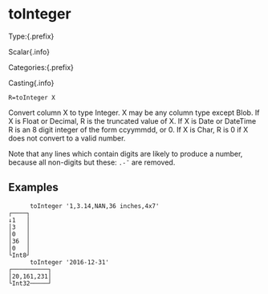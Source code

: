 # toInteger

Type:{.prefix}

Scalar{.info}

Categories:{.prefix}

Casting{.info}

~~~
R=toInteger X
~~~

Convert column X to type Integer. X may be any column type except Blob. If X is Float or Decimal, R
is the truncated value of X. If X is Date or DateTime R is an 8 digit integer of the form
ccyymmdd, or 0. If X is Char, R is 0 if X does not convert to a valid number.

Note that any lines which contain digits are likely to produce a number, because all non-digits but
these: `.-¯` are removed.

## Examples

~~~
      toInteger '1,3.14,NAN,36 inches,4x7'
┌────┐
↓1   │
│3   │
│0   │
│36  │
│0   │
└Int8┘
      toInteger '2016-12-31'
┌──────────┐
│20,161,231│
└Int32─────┘
~~~

